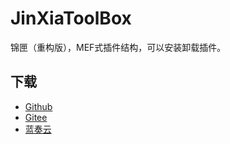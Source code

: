 # JinXiaToolBox
锦匣（重构版），MEF式插件结构，可以安装卸载插件。      


## 下载
- [Github](https://github.com/tp1415926535/JinXiaToolBox/raw/main/%E9%94%A6%E5%8C%A3v1.0.0.0.zip)
- [Gitee](https://gitee.com/tp1415926535/JinXiaToolBox/raw/main/%E9%94%A6%E5%8C%A3v1.0.0.0.zip)
- [蓝奏云](https://wwp.lanzouw.com/iVCmG0dbod0h)
